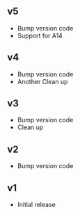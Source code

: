 ## v5
- Bump version code
- Support for A14

## v4
- Bump version code
- Another Clean up

## v3
- Bump version code
- Clean up

## v2
- Bump version code

## v1 
- Initial release
